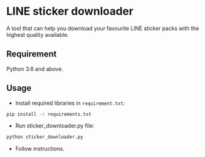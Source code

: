 # LINE sticker downloader

A tool that can help you download your favourite LINE sticker packs with the highest quality available.

## Requirement

Python 3.6 and above.

## Usage

- Install required libraries in `requirement.txt`:

```bash
pip install -r requirements.txt
```

- Run sticker_downloader.py file:

```bash
python sticker_downloader.py
```

- Follow instructions.
